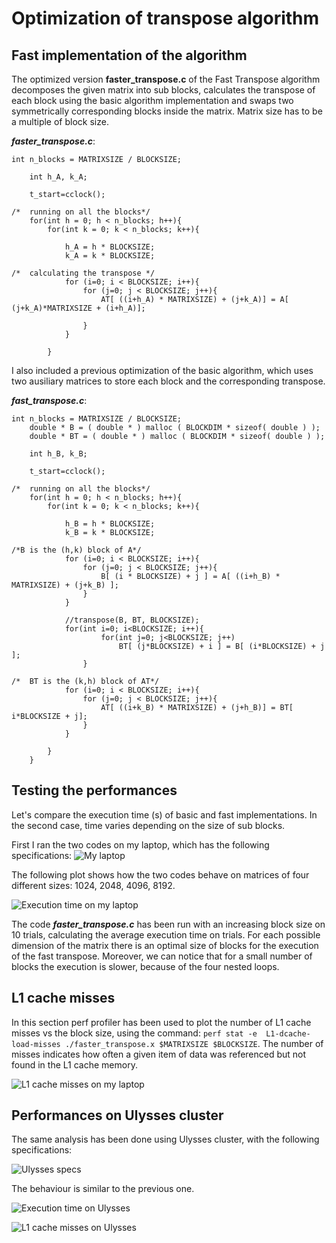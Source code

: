 # Optimization of transpose algorithm

## Fast implementation of the algorithm
The optimized version **faster_transpose.c** of the Fast Transpose algorithm decomposes the given matrix into sub blocks, calculates the transpose of each block using the basic algorithm implementation and swaps two symmetrically corresponding blocks inside the matrix.
Matrix size has to be a multiple of block size. 

***faster_transpose.c***:
```
int n_blocks = MATRIXSIZE / BLOCKSIZE; 

	int h_A, k_A;

	t_start=cclock();

/*	running on all the blocks*/
	for(int h = 0; h < n_blocks; h++){
		for(int k = 0; k < n_blocks; k++){

			h_A = h * BLOCKSIZE;
			k_A = k * BLOCKSIZE;

/*	calculating the transpose */
			for (i=0; i < BLOCKSIZE; i++){
				for (j=0; j < BLOCKSIZE; j++){
					AT[ ((i+h_A) * MATRIXSIZE) + (j+k_A)] = A[ (j+k_A)*MATRIXSIZE + (i+h_A)];

				}
			}

		}
```


I also included a previous optimization of the basic algorithm, which uses two ausiliary matrices to store each block and the corresponding transpose.

***fast_transpose.c***:
```
int n_blocks = MATRIXSIZE / BLOCKSIZE; 
	double * B = ( double * ) malloc ( BLOCKDIM * sizeof( double ) );
	double * BT = ( double * ) malloc ( BLOCKDIM * sizeof( double ) );

	int h_B, k_B;

	t_start=cclock();

/*	running on all the blocks*/
	for(int h = 0; h < n_blocks; h++){
		for(int k = 0; k < n_blocks; k++){

			h_B = h * BLOCKSIZE;
			k_B = k * BLOCKSIZE;

/*B is the (h,k) block of A*/
			for (i=0; i < BLOCKSIZE; i++){
				for (j=0; j < BLOCKSIZE; j++){
					B[ (i * BLOCKSIZE) + j ] = A[ ((i+h_B) * MATRIXSIZE) + (j+k_B) ];
				}
			}

			//transpose(B, BT, BLOCKSIZE);
			for(int i=0; i<BLOCKSIZE; i++){
					for(int j=0; j<BLOCKSIZE; j++)
						BT[ (j*BLOCKSIZE) + i ] = B[ (i*BLOCKSIZE) + j ];
				}
			
/*	BT is the (k,h) block of AT*/
			for (i=0; i < BLOCKSIZE; i++){
				for (j=0; j < BLOCKSIZE; j++){
					AT[ ((i+k_B) * MATRIXSIZE) + (j+h_B)] = BT[ i*BLOCKSIZE + j];
				}
			}

		}
	}

```

## Testing the performances
Let's compare the execution time (s) of basic and fast implementations. In the second case, time varies depending on the size of sub blocks. 

First I ran the two codes on my laptop, which has the following specifications:
![My laptop](code_provided/lstopo.png)

The following plot shows how the two codes behave on matrices of four different sizes: 1024, 2048, 4096, 8192.

![Execution time on my laptop](code_provided/Transpose_execution_time_laptop.png)

The code ***faster_transpose.c*** has been run with an increasing block size on 10 trials, calculating the average execution time on trials. For each possible dimension of the matrix there is an optimal size of blocks for the execution of the fast transpose. Moreover, we can notice that for a small number of blocks the execution is slower, because of the four nested loops. 

## L1 cache misses

In this section perf profiler has been used to plot the number of L1 cache misses vs the block size, using the command:
`perf stat -e  L1-dcache-load-misses ./faster_transpose.x $MATRIXSIZE $BLOCKSIZE`.
The number of misses indicates how often a given item of data was referenced but not found in the L1 cache memory.

![L1 cache misses on my laptop](code_provided/Cache_misses.png)


## Performances on Ulysses cluster
The same analysis has been done using Ulysses cluster, with the following specifications:

![Ulysses specs](code_provided/Ulysses/lstopo.png)

The behaviour is similar to the previous one.

![Execution time on Ulysses](code_provided/Ulysses/Transpose_execution_time_Ulysses.png)

![L1 cache misses on Ulysses](code_provided/Ulysses/Cache_misses.png)
